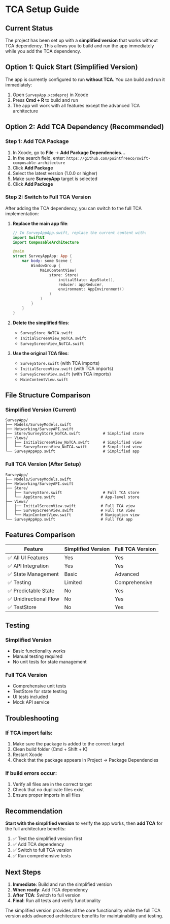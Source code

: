 # TCA Setup Guide

## Current Status
The project has been set up with a **simplified version** that works without TCA dependency. This allows you to build and run the app immediately while you add the TCA dependency.

## Option 1: Quick Start (Simplified Version)

The app is currently configured to run **without TCA**. You can build and run it immediately:

1. Open `SurveyApp.xcodeproj` in Xcode
2. Press **Cmd + R** to build and run
3. The app will work with all features except the advanced TCA architecture

## Option 2: Add TCA Dependency (Recommended)

### Step 1: Add TCA Package
1. In Xcode, go to **File** → **Add Package Dependencies...**
2. In the search field, enter: `https://github.com/pointfreeco/swift-composable-architecture`
3. Click **Add Package**
4. Select the latest version (1.0.0 or higher)
5. Make sure **SurveyApp** target is selected
6. Click **Add Package**

### Step 2: Switch to Full TCA Version
After adding the TCA dependency, you can switch to the full TCA implementation:

1. **Replace the main app file**:
   ```swift
   // In SurveyAppApp.swift, replace the current content with:
   import SwiftUI
   import ComposableArchitecture
   
   @main
   struct SurveyAppApp: App {
       var body: some Scene {
           WindowGroup {
               MainContentView(
                   store: Store(
                       initialState: AppState(),
                       reducer: appReducer,
                       environment: AppEnvironment()
                   )
               )
           }
       }
   }
   ```

2. **Delete the simplified files**:
   - `SurveyStore_NoTCA.swift`
   - `InitialScreenView_NoTCA.swift`
   - `SurveyScreenView_NoTCA.swift`

3. **Use the original TCA files**:
   - `SurveyStore.swift` (with TCA imports)
   - `InitialScreenView.swift` (with TCA imports)
   - `SurveyScreenView.swift` (with TCA imports)
   - `MainContentView.swift`

## File Structure Comparison

### Simplified Version (Current)
```
SurveyApp/
├── Models/SurveyModels.swift
├── Networking/SurveyAPI.swift
├── Store/SurveyStore_NoTCA.swift          # Simplified store
├── Views/
│   ├── InitialScreenView_NoTCA.swift      # Simplified view
│   └── SurveyScreenView_NoTCA.swift       # Simplified view
└── SurveyAppApp.swift                     # Simplified app
```

### Full TCA Version (After Setup)
```
SurveyApp/
├── Models/SurveyModels.swift
├── Networking/SurveyAPI.swift
├── Store/
│   ├── SurveyStore.swift                  # Full TCA store
│   └── AppStore.swift                    # App-level store
├── Views/
│   ├── InitialScreenView.swift           # Full TCA view
│   ├── SurveyScreenView.swift            # Full TCA view
│   └── MainContentView.swift             # Navigation view
└── SurveyAppApp.swift                    # Full TCA app
```

## Features Comparison

| Feature | Simplified Version | Full TCA Version |
|---------|-------------------|------------------|
| ✅ All UI Features | Yes | Yes |
| ✅ API Integration | Yes | Yes |
| ✅ State Management | Basic | Advanced |
| ✅ Testing | Limited | Comprehensive |
| ✅ Predictable State | No | Yes |
| ✅ Unidirectional Flow | No | Yes |
| ✅ TestStore | No | Yes |

## Testing

### Simplified Version
- Basic functionality works
- Manual testing required
- No unit tests for state management

### Full TCA Version
- Comprehensive unit tests
- TestStore for state testing
- UI tests included
- Mock API service

## Troubleshooting

### If TCA import fails:
1. Make sure the package is added to the correct target
2. Clean build folder (Cmd + Shift + K)
3. Restart Xcode
4. Check that the package appears in Project → Package Dependencies

### If build errors occur:
1. Verify all files are in the correct target
2. Check that no duplicate files exist
3. Ensure proper imports in all files

## Recommendation

**Start with the simplified version** to verify the app works, then **add TCA** for the full architecture benefits:

1. ✅ Test the simplified version first
2. ✅ Add TCA dependency
3. ✅ Switch to full TCA version
4. ✅ Run comprehensive tests

## Next Steps

1. **Immediate**: Build and run the simplified version
2. **When ready**: Add TCA dependency
3. **After TCA**: Switch to full version
4. **Final**: Run all tests and verify functionality

The simplified version provides all the core functionality while the full TCA version adds advanced architecture benefits for maintainability and testing. 